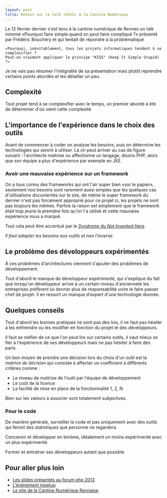 ```yaml
---
layout: post
title: Retour sur le talk «KISS» à la Cantine Numérique
---
```


Le 12 février dernier s'est tenu à la cantine numérique de Rennes un talk nommé «Pourquoi faire simple quand on peut faire
compliqué ?» présenté par Frédéric Bouchery et qui tentait de répondre à la problématique

    «Pourquoi, inévitablement, tous les projets informatiques tendent à se complexifier ?
    Peut-on vraiment appliquer le principe "KISS" (Keep It Simple Stupid) ?»

Je ne vais pas résumer l'intégralité de sa présentation mais plutôt reprendre certains points abordés et les détailler un peu.

## Complexité
Tout projet tend à se complexifier avec le temps, un premier abordé à été de déterminer d'où vient cette complexité

## L'importance de l'expérience dans le choix des outils

Avant de commencer à coder on analyse les besoins, puis on détermine les technologies qui seront à utiliser.
Là on peut arriver au cas de figure suivant : l'architecte maitrise ou affectionne un langage, disons PHP, alors que son équipe a plus d'expérience par exemple en JEE.

### Avoir une mauvaise expérience sur un framework

On a tous connu des frameworks qui ont l'air super bien «sur le papier», seulement nos besoins sont rarement aussi simples que les quelques cas d'utilisations documentés sur le site, de même le super framework du dernier n'est pas forcément approprié pour ce projet ci, les projets ne sont pas toujours les mêmes.
Parfois la raison est simplement que le framework était trop jeune la première fois qu'on l'a utilisé et cette mauvaise expérience nous a marqué.

Tout cela peut être accentué par le [*Syndrome du Not Invented Here*](https://fr.wikipedia.org/wiki/Not_Invented_Here).

_Il faut adapter les besoins aux outils et non l'inverse._

## Le problème des développeurs expérimentés

À ces problèmes d'architectures viennent s'ajouter des problèmes de développement.

Tout d'abord le manque de développeur expérimenté, qui s'explique du fait que lorsqu'un développeur arrive à un certain niveau d'ancienneté les entreprises préfèrent lui donner plus de responsabilité voire le faire passer chef de projet.
Il en ressort un manque d'expert d'une technologie donnée.

## Quelques conseils

Tout d'abord les bonnes pratiques ne sont pas des lois, il ne faut pas hésiter à les enfreindre ou les modifier en fonction du projet et des développeurs.

Il faut se méfier de ce que l'on peut lire sur certains outils, il vaut mieux se fier à l'expérience de ses développeurs mais ne pas hésiter à faire des paris.

Un bon moyen de prendre une décision lors du choix d'un outil est la *matrice de décision* qui consiste à affecter un coefficient à différents critères comme :

- Le niveau de maitrise de l'outil par l'équipe de développement
- Le coût de la licence
- La facilité de mise en place de la fonctionnalité 1, 2, N

Bien sur les valeurs à associer sont totalement subjectives.

### Pour le code

De manière générale, surveiller le code et pas uniquement avec des outils qui feront des statistiques que personne ne regardera.

Concevoir et développer en binôme, idéalement un moins expérimenté avec un plus expérimenté.

Former et entraîner ses développeurs autant que possible

## Pour aller plus loin

* [Les slides présentés au forum php 2013](http://forumphp2013-bouchery.rhcloud.com/#/)
* [L'événement meetup](http://www.meetup.com/DevCamp/events/163730602/)
* [Le site de la Cantine Numérique Rennaise](http://www.lacantine-rennes.net/)
